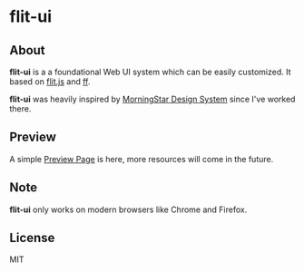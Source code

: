 # flit-ui

## About

**flit-ui** is a a foundational Web UI system which can be easily customized. It based on [flit.js](https://github.com/purhya/flit.js) and [ff](https://github.com/pucelle/ff).

**flit-ui** was heavily inspired by [MorningStar Design System](http://designsystem.morningstar.com/index.html) since I've worked there.


## Preview

A simple [Preview Page](https://purhya.github.io/flit-ui/) is here, more resources will come in the future.


## Note

**flit-ui** only works on modern browsers like Chrome and Firefox.


## License

MIT
